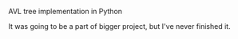 AVL tree implementation in Python

It was going to be a part of bigger project, but I've never finished it.